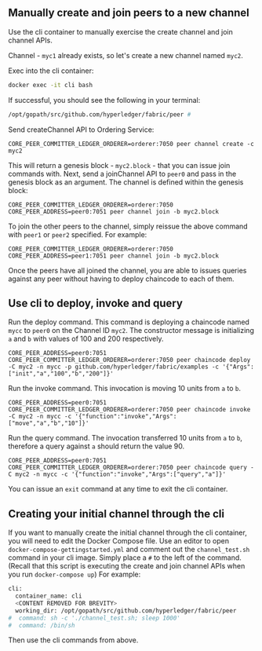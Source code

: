 ## Manually create and join peers to a new channel

Use the cli container to manually exercise the create channel and join channel APIs.

Channel - `myc1` already exists, so let's create a new channel named `myc2`.  

Exec into the cli container:
```bash
docker exec -it cli bash
```
If successful, you should see the following in your terminal:
```bash
/opt/gopath/src/github.com/hyperledger/fabric/peer #
```
Send createChannel API to Ordering Service:
```
CORE_PEER_COMMITTER_LEDGER_ORDERER=orderer:7050 peer channel create -c myc2
```
This will return a genesis block - `myc2.block` - that you can issue join commands with.
Next, send a joinChannel API to `peer0` and pass in the genesis block as an argument.
The channel is defined within the genesis block:
```
CORE_PEER_COMMITTER_LEDGER_ORDERER=orderer:7050 CORE_PEER_ADDRESS=peer0:7051 peer channel join -b myc2.block
```
To join the other peers to the channel, simply reissue the above command with `peer1`
or `peer2` specified.  For example:
```
CORE_PEER_COMMITTER_LEDGER_ORDERER=orderer:7050 CORE_PEER_ADDRESS=peer1:7051 peer channel join -b myc2.block
```
Once the peers have all joined the channel, you are able to issues queries against
any peer without having to deploy chaincode to each of them.

## Use cli to deploy, invoke and query

Run the deploy command.  This command is deploying a chaincode named `mycc` to
`peer0` on the Channel ID `myc2`.  The constructor message is initializing `a` and
`b` with values of 100 and 200 respectively.
```
CORE_PEER_ADDRESS=peer0:7051 CORE_PEER_COMMITTER_LEDGER_ORDERER=orderer:7050 peer chaincode deploy -C myc2 -n mycc -p github.com/hyperledger/fabric/examples -c '{"Args":["init","a","100","b","200"]}'
```
Run the invoke command.  This invocation is moving 10 units from `a` to `b`.
```
CORE_PEER_ADDRESS=peer0:7051 CORE_PEER_COMMITTER_LEDGER_ORDERER=orderer:7050 peer chaincode invoke -C myc2 -n mycc -c '{"function":"invoke","Args":["move","a","b","10"]}'
```
Run the query command.  The invocation transferred 10 units from `a` to `b`, therefore
a query against `a` should return the value 90.
```
CORE_PEER_ADDRESS=peer0:7051 CORE_PEER_COMMITTER_LEDGER_ORDERER=orderer:7050 peer chaincode query -C myc2 -n mycc -c '{"function":"invoke","Args":["query","a"]}'
```
You can issue an `exit` command at any time to exit the cli container.

## Creating your initial channel through the cli

If you want to manually create the initial channel through the cli container, you will
need to edit the Docker Compose file.  Use an editor to open `docker-compose-gettingstarted.yml` and
comment out the `channel_test.sh` command in your cli image.  Simply place a `#` to the left
of the command.  (Recall that this script is executing the create and join channel
APIs when you run `docker-compose up`)  For example:
```bash
cli:
  container_name: cli
  <CONTENT REMOVED FOR BREVITY>
  working_dir: /opt/gopath/src/github.com/hyperledger/fabric/peer
#  command: sh -c './channel_test.sh; sleep 1000'
#  command: /bin/sh
```

Then use the cli commands from above.
